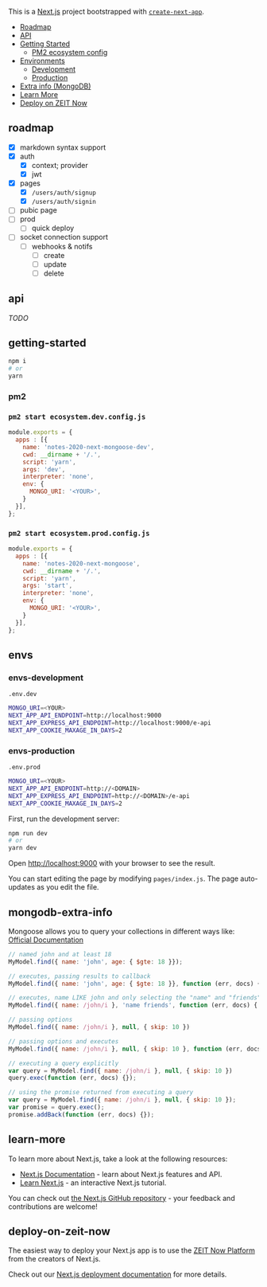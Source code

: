 This is a [Next.js](https://nextjs.org/) project bootstrapped with [`create-next-app`](https://github.com/zeit/next.js/tree/canary/packages/create-next-app).

- [Roadmap](#roadmap)
- [API](#api)
- [Getting Started](#getting-started)
  - [PM2 ecosystem config](#pm2)
- [Environments](#envs)
  - [Development](#envs-development)
  - [Production](#envs-production)
- [Extra info (MongoDB)](#mongodb-extra-info)
- [Learn More](#learn-more)
- [Deploy on ZEIT Now](#deploy-on-zeit-now)

## roadmap
- [x] markdown syntax support
- [x] auth
  - [x] context; provider
  - [x] jwt
- [x] pages
  - [x] `/users/auth/signup`
  - [x] `/users/auth/signin`
- [ ] pubic page
- [ ] prod
  - [ ] quick deploy
- [ ] socket connection support
  - [ ] webhooks & notifs
    - [ ] create
    - [ ] update
    - [ ] delete

## api
_TODO_

## getting-started
```bash
npm i
# or
yarn
```

### pm2
### `pm2 start ecosystem.dev.config.js`
```js
module.exports = {
  apps : [{
    name: 'notes-2020-next-mongoose-dev',
    cwd: __dirname + '/.',
    script: 'yarn',
    args: 'dev',
    interpreter: 'none',
    env: {
      MONGO_URI: '<YOUR>',
    }
  }],
};
```

### `pm2 start ecosystem.prod.config.js`
```js
module.exports = {
  apps : [{
    name: 'notes-2020-next-mongoose',
    cwd: __dirname + '/.',
    script: 'yarn',
    args: 'start',
    interpreter: 'none',
    env: {
      MONGO_URI: '<YOUR>',
    }
  }],
};
```

## envs
### envs-development
`.env.dev`
```bash
MONGO_URI=<YOUR>
NEXT_APP_API_ENDPOINT=http://localhost:9000
NEXT_APP_EXPRESS_API_ENDPOINT=http://localhost:9000/e-api
NEXT_APP_COOKIE_MAXAGE_IN_DAYS=2
```

### envs-production
`.env.prod`
```bash
MONGO_URI=<YOUR>
NEXT_APP_API_ENDPOINT=http://<DOMAIN>
NEXT_APP_EXPRESS_API_ENDPOINT=http://<DOMAIN>/e-api
NEXT_APP_COOKIE_MAXAGE_IN_DAYS=2
```

First, run the development server:

```bash
npm run dev
# or
yarn dev
```

Open [http://localhost:9000](http://localhost:9000) with your browser to see the result.

You can start editing the page by modifying `pages/index.js`. The page auto-updates as you edit the file.


## mongodb-extra-info

Mongoose allows you to query your collections in different ways like: [Official Documentation](https://mongoosejs.com/docs/api.html#model_Model.find)

```js
// named john and at least 18
MyModel.find({ name: 'john', age: { $gte: 18 }});

// executes, passing results to callback
MyModel.find({ name: 'john', age: { $gte: 18 }}, function (err, docs) {});

// executes, name LIKE john and only selecting the "name" and "friends" fields
MyModel.find({ name: /john/i }, 'name friends', function (err, docs) { })

// passing options
MyModel.find({ name: /john/i }, null, { skip: 10 })

// passing options and executes
MyModel.find({ name: /john/i }, null, { skip: 10 }, function (err, docs) {});

// executing a query explicitly
var query = MyModel.find({ name: /john/i }, null, { skip: 10 })
query.exec(function (err, docs) {});

// using the promise returned from executing a query
var query = MyModel.find({ name: /john/i }, null, { skip: 10 });
var promise = query.exec();
promise.addBack(function (err, docs) {});
```

## learn-more

To learn more about Next.js, take a look at the following resources:

- [Next.js Documentation](https://nextjs.org/docs) - learn about Next.js features and API.
- [Learn Next.js](https://nextjs.org/learn) - an interactive Next.js tutorial.

You can check out [the Next.js GitHub repository](https://github.com/zeit/next.js/) - your feedback and contributions are welcome!

## deploy-on-zeit-now

The easiest way to deploy your Next.js app is to use the [ZEIT Now Platform](https://zeit.co/import?utm_medium=default-template&filter=next.js&utm_source=create-next-app&utm_campaign=create-next-app-readme) from the creators of Next.js.

Check out our [Next.js deployment documentation](https://nextjs.org/docs/deployment) for more details.
